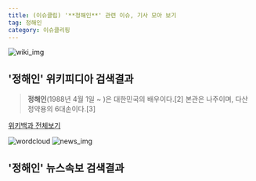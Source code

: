 ```yaml
---
title: (이슈클립) '**정해인**' 관련 이슈, 기사 모아 보기
tag: 정해인
category: 이슈클리핑
---
```

![wiki_img](https://user-images.githubusercontent.com/42597476/44503234-41136a80-a6d0-11e8-9071-6fc6418eafe4.png)
## **'**정해인**'** 위키피디아 검색결과
>**정해인**(1988년 4월 1일 ~ )은 대한민국의 배우이다.[2] 본관은 나주이며, 다산 정약용의 6대손이다.[3]

<a href="https://ko.wikipedia.org/wiki/정해인" target="_blank">위키백과 전체보기</a>

![wordcloud](https://s3.ap-northeast-2.amazonaws.com/lyrics101-wordcloud/2018-09-28-1538132143.png)
![news_img](https://user-images.githubusercontent.com/42597476/44507050-1206f400-a6e4-11e8-8d98-7ffbfebb353f.png)
## **'**정해인**'** 뉴스속보 검색결과

